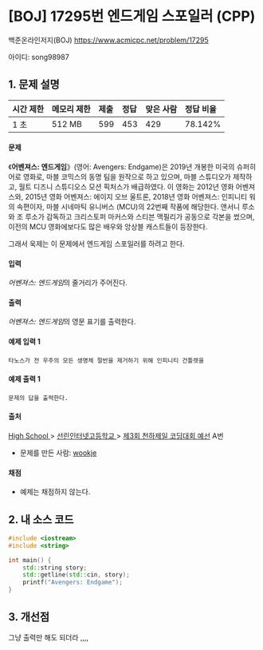 # [BOJ] 17295번 엔드게임 스포일러 (CPP)

백준온라인저지(BOJ) https://www.acmicpc.net/problem/17295

아이디: song98987



## 1. 문제 설명

| 시간 제한 | 메모리 제한 | 제출 | 정답 | 맞은 사람 | 정답 비율 |
| :-------- | :---------- | :--- | :--- | :-------- | :-------- |
| 1 초      | 512 MB      | 599  | 453  | 429       | 78.142%   |

#### 문제

《**어벤져스: 엔드게임**》(영어: Avengers: Endgame)은 2019년 개봉한 미국의 슈퍼히어로 영화로, 마블 코믹스의 동명 팀을 원작으로 하고 있으며, 마블 스튜디오가 제작하고, 월트 디즈니 스튜디오스 모션 픽처스가 배급하였다. 이 영화는 2012년 영화 어벤져스와, 2015년 영화 어벤져스: 에이지 오브 울트론, 2018년 영화 어벤져스: 인피니티 워의 속편이자, 마블 시네마틱 유니버스 (MCU)의 22번째 작품에 해당한다. 앤서니 루소와 조 루소가 감독하고 크리스토퍼 마커스와 스티븐 맥필리가 공동으로 각본을 썼으며, 이전의 MCU 영화에보다도 많은 배우와 앙상블 캐스트들이 등장한다.

그래서 욱제는 이 문제에서 엔드게임 스포일러를 하려고 한다.

#### 입력

*어벤져스: 엔드게임*의 줄거리가 주어진다.

#### 출력

*어벤져스: 엔드게임*의 영문 표기를 출력한다.



#### 예제 입력 1

```
타노스가 전 우주의 모든 생명체 절반을 제거하기 위해 인피니티 건틀렛을
```

#### 예제 출력 1

```
문제의 답을 출력한다.
```



#### 출처

[High School ](https://www.acmicpc.net/category/97)> [선린인터넷고등학교 ](https://www.acmicpc.net/category/394)> [제3회 천하제일 코딩대회 예선](https://www.acmicpc.net/category/detail/2040) A번

- 문제를 만든 사람: [wookje](https://www.acmicpc.net/user/wookje)

#### 채점

- 예제는 채점하지 않는다.



## 2. 내 소스 코드

```C++
#include <iostream>
#include <string>

int main() {
	std::string story;
	std::getline(std::cin, story);
	printf("Avengers: Endgame");
}
```



## 3. 개선점

그냥 출력만 해도 되더라 ,,,,